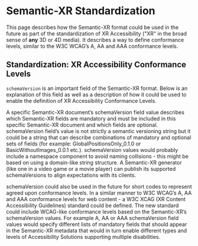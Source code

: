 # Semantic-XR Standardization

This page describes how the Semantic-XR format could be used in the future as part of the standardization of XR Accessibility ("XR" in the broad sense of **any** 3D or 4D media). It describes a way to define conformance levels, similar to the W3C WCAG’s A, AA and AAA conformance levels.

## Standardization: XR Accessibility Conformance Levels
`schemaVersion` is an important field of the Semantic-XR format. Below is an explanation of this field as well as a description of how it could be used to enable the definition of XR Accessibility Conformance Levels.

A specific Semantic-XR document’s schemaVersion field value describes which Semantic-XR fields are mandatory and must be included in this specific Semantic-XR document and which fields are optional. schemaVersion field’s value is not strictly a semantic versioning string but it could be a string that can describe combinations of mandatory and optional sets of fields (for example: GlobalPositionsOnly_0.1.0 or BasicWithoutImages_0.0.1 etc.). schemaVersion values would probably include a namespace component to avoid naming collisions - this might be based on using a domain-like string structure. A Semantic-XR generator (like one in a video game or a movie player) can publish its supported schemaVersions to align expectations with its clients.

schemaVersion could also be used in the future for short codes to represent agreed upon conformance levels. In a similar manner to W3C WCAG’s A, AA and AAA conformance levels for web content - a W3C XCAG (XR Content Accessibility Guidelines) standard could be defined. The new standard could include WCAG-like conformance levels based on the Semantic-XR’s schemaVersion values. For example A, AA or AAA schemaVersion field values would specify different lists of mandatory fields that should appear in the Semantic-XR metadata that would in turn enable different types and levels of Accessibility Solutions supporting multiple disabilities.